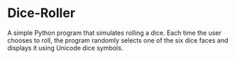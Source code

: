 # Dice-Roller
A simple Python program that simulates rolling a dice. Each time the user chooses to roll, the program randomly selects one of the six dice faces and displays it using Unicode dice symbols.
